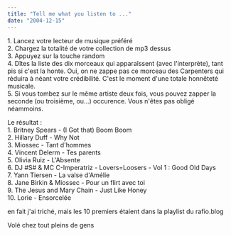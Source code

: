 ```yaml
---
title: "Tell me what you listen to ..."
date: "2004-12-15"
---
```


1\. Lancez votre lecteur de musique préféré  
2\. Chargez la totalité de votre collection de mp3 dessus  
3\. Appuyez sur la touche random  
4\. Dîtes la liste des dix morceaux qui apparaîssent (avec l'interprète), tant pis si c'est la honte. Oui, on ne zappe pas ce morceau des Carpenters qui réduira à néant votre crédibilité. C'est le moment d'une totale honnêteté musicale.  
5\. Si vous tombez sur le même artiste deux fois, vous pouvez zapper la seconde (ou troisième, ou...) occurence. Vous n'êtes pas obligé néammoins.

Le résultat :  
1\. Britney Spears - (I Got that) Boom Boom  
2\. Hillary Duff - Why Not  
3\. Miossec - Tant d'hommes  
4\. Vincent Delerm - Tes parents  
5\. Olivia Ruiz - L'Absente  
6\. DJ #S# & MC C-Imperatriz - Lovers=Loosers - Vol 1 : Good Old Days  
7\. Yann Tiersen - La valse d'Amélie  
8\. Jane Birkin & Miossec - Pour un flirt avec toi  
9\. The Jesus and Mary Chain - Just Like Honey  
10\. Lorie - Ensorcelée

en fait j'ai triché, mais les 10 premiers étaient dans la playlist du rafio.blog

Volé chez tout pleins de gens
